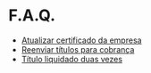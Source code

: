 # F.A.Q.

 - [Atualizar certificado da empresa](/faq/empresausuariacertificado.md)
 - [Reenviar títulos para cobrança](/faq/reenviartitulosparacobranca.md)
 - [Título liquidado duas vezes](/faq/tituloliquidadoduasvezes.md)
 
 
 
 
